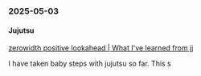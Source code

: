 ### 2025-05-03

#### Jujutsu
[zerowidth positive lookahead \| What I've learned from jj](https://zerowidth.com/2025/what-ive-learned-from-jj/)

I have taken baby steps with jujutsu so far. This s

